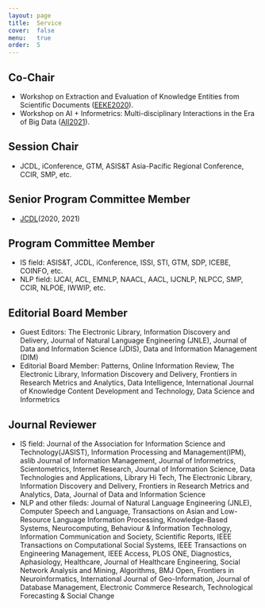 ```yaml
---
layout: page
title:  Service
cover:  false
menu:   true
order:  5
---
```

##  Co-Chair
* Workshop on Extraction and Evaluation of Knowledge Entities from Scientific Documents ([EEKE2020](https://eeke2020.github.io/)).
* Workshop on AI + Informetrics: Multi-disciplinary Interactions in the Era of Big Data ([AII2021](https://ai-informetrics.github.io/)).


## Session Chair 
* JCDL, iConference, GTM, ASIS&T Asia-Pacific Regional Conference, CCIR, SMP, etc.

## Senior Program Committee Member  
* [JCDL](http://www.jcdl.org/)(2020, 2021)

## Program Committee Member 

* IS field: ASIS&T, JCDL, iConference, ISSI, STI, GTM, SDP, ICEBE, COINFO, etc.
* NLP field: IJCAI, ACL, EMNLP, NAACL, AACL, IJCNLP, NLPCC, SMP, CCIR, NLPOE, IWWIP, etc.

## Editorial Board Member 
* Guest Editors: The Electronic Library, Information Discovery and Delivery, Journal of Natural Language Engineering (JNLE), Journal of Data and Information Science (JDIS), Data and Information Management (DIM)
* Editorial Board Member: Patterns, Online Information Review, The Electronic Library, Information Discovery and Delivery, Frontiers in Research Metrics and Analytics, Data Intelligence, International Journal of Knowledge Content Development and Technology, Data Science and Informetrics



## Journal Reviewer 
* IS field: Journal of the Association for Information Science and Technology(JASIST), Information Processing and Management(IPM), aslib Journal of Information Management, Journal of Informetrics, Scientometrics, Internet Research, Journal of Information Science, Data Technologies and Applications, Library Hi Tech, The Electronic Library, Information Discovery and Delivery, Frontiers in Research Metrics and Analytics, Data, Journal of Data and Information Science
* NLP and other fileds: Journal of Natural Language Engineering (JNLE), Computer Speech and Language, Transactions on Asian and Low-Resource Language Information Processing, Knowledge-Based Systems, Neurocomputing, Behaviour & Information Technology, Information Communication and Society, Scientific Reports, IEEE Transactions on Computational Social Systems, IEEE Transactions on Engineering Management, IEEE Access, PLOS ONE, Diagnostics, Aphasiology, Healthcare, Journal of Healthcare Engineering, Social Network Analysis and Mining, Algorithms, BMJ Open, Frontiers in Neuroinformatics, International Journal of Geo-Information, Journal of Database Management, Electronic Commerce Research, Technological Forecasting & Social Change

